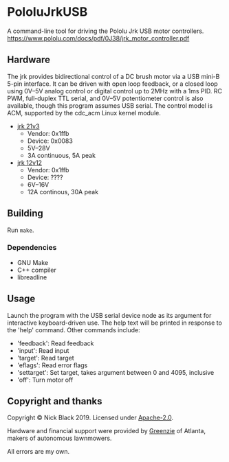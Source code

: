 # PololuJrkUSB

A command-line tool for driving the Pololu Jrk USB motor controllers.
https://www.pololu.com/docs/pdf/0J38/jrk_motor_controller.pdf

## Hardware

The jrk provides bidirectional control of a DC brush motor via a USB mini-B
5-pin interface. It can be driven with open loop feedback, or a closed loop
using 0V–5V analog control or digital control up to 2MHz with a 1ms PID.
RC PWM, full-duplex TTL serial, and 0V–5V potentiometer control is also
available, though this program assumes USB serial. The control model is ACM,
supported by the cdc_acm Linux kernel module.

* [jrk 21v3](https://www.pololu.com/product/1392)
  * Vendor: 0x1ffb
  * Device: 0x0083
  * 5V–28V
  * 3A continuous, 5A peak
* [jrk 12v12](https://www.pololu.com/product/1393)
  * Vendor: 0x1ffb
  * Device: ????
  * 6V–16V
  * 12A continous, 30A peak

## Building

Run `make`.

### Dependencies

* GNU Make
* C++ compiler
* libreadline

## Usage

Launch the program with the USB serial device node as its argument for
interactive keyboard-driven use. The help text will be printed in response to
the 'help' command. Other commands include:

* 'feedback': Read feedback
* 'input': Read input
* 'target': Read target
* 'eflags': Read error flags
* 'settarget': Set target, takes argument between 0 and 4095, inclusive
* 'off': Turn motor off

## Copyright and thanks

Copyright © Nick Black 2019.
Licensed under [Apache-2.0](https://www.apache.org/licenses/LICENSE-2.0).

Hardware and financial support were provided by
[Greenzie](https://www.greenzie.co/) of Atlanta, makers of autonomous
lawnmowers.

All errors are my own.
